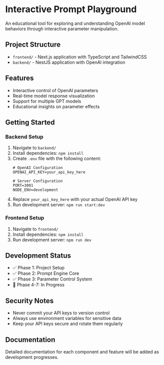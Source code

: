 # Interactive Prompt Playground

An educational tool for exploring and understanding OpenAI model behaviors through interactive parameter manipulation.

## Project Structure

- `frontend/` - Next.js application with TypeScript and TailwindCSS
- `backend/` - NestJS application with OpenAI integration

## Features

- Interactive control of OpenAI parameters
- Real-time model response visualization
- Support for multiple GPT models
- Educational insights on parameter effects

## Getting Started

### Backend Setup
1. Navigate to `backend/`
2. Install dependencies: `npm install`
3. Create `.env` file with the following content:
   ```env
   # OpenAI Configuration
   OPENAI_API_KEY=your_api_key_here

   # Server Configuration
   PORT=3001
   NODE_ENV=development
   ```
4. Replace `your_api_key_here` with your actual OpenAI API key
5. Run development server: `npm run start:dev`

### Frontend Setup
1. Navigate to `frontend/`
2. Install dependencies: `npm install`
3. Run development server: `npm run dev`

## Development Status

- ✅ Phase 1: Project Setup
- ✅ Phase 2: Prompt Engine Core
- ✅ Phase 3: Parameter Control System
- 🔄 Phase 4-7: In Progress

## Security Notes

- Never commit your API keys to version control
- Always use environment variables for sensitive data
- Keep your API keys secure and rotate them regularly

## Documentation

Detailed documentation for each component and feature will be added as development progresses.